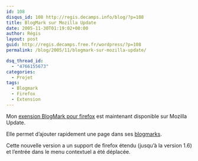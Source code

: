 ```yaml
---
id: 108
disqus_id: 108 http://regis.decamps.info/blog/?p=108
title: BlogMark sur Mozilla Update
date: 2005-11-30T01:19:02+00:00
author: Régis
layout: post
guid: http://regis.decamps.free.fr/wordpress/?p=108
permalink: /blog/2005/11/blogmark-sur-mozilla-update/

dsq_thread_id:
  - "4766155673"
categories:
  - Projet
tags:
  - Blogmark
  - Firefox
  - Extension
---
```

Mon [exension BlogMark pour firefox](https://addons.mozilla.org/extensions/moreinfo.php?id=1487) est maintenant disponible sur Mozilla Update.

Elle permet d’ajouter rapidement une page dans ses [blogmarks](http://blogmarks.net/).

Cette nouvelle version a un support de firefox étendu (jusqu’à la version 1.6) et l’entrée dans le menu contextuel a été déplacée.
